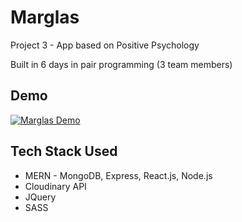 # Marglas

Project 3 - App based on Positive Psychology

Built in 6 days in pair programming (3 team members)

## Demo

[![Marglas Demo](http://img.youtube.com/vi/6dqu-jG72wE/0.jpg)](https://www.youtube.com/watch?v=6dqu-jG72wE&feature=youtu.be "Synapses")


## Tech Stack Used

* MERN - MongoDB, Express, React.js, Node.js
* Cloudinary API
* JQuery
* SASS
